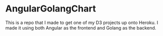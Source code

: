 # AngularGolangChart
This is a repo that I made to get one of my D3 projects up onto Heroku. I made it using both Angular as the frontend and Golang as the backend.
